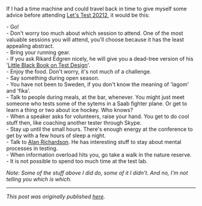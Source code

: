 <!--
.. title: Let's Test 2012 - time travel advice
.. slug: lets-test-2012-time-travel-advice
.. date: 2012-05-18 19:32:08 UTC+02:00
.. tags: context-driven testing, conferences
.. category: conferences
.. link: 
.. description:
.. type: text
-->

If I had a time machine and could travel back in time to give myself some advice before attending [Let's Test 20212](http://lets-test.com/),
it would be this:

\- Go!  
\- Don't worry too much about which session to attend. One of the most valuable sessions you will attend, you'll choose because it has the least appealing abstract.  
\- Bring your running gear.  
\- If you ask Rikard Edgren nicely, he will give you a dead-tree version of his '[Little Black Book on Test Design](http://www.thetesteye.com/papers/TheLittleBlackBookOnTestDesign.pdf)'.  
\- Enjoy the food. Don't worry, it's not much of a challenge.<!-- TEASER_END -->  
\- Say something during open season.  
\- You have not been to Sweden, if you don't know the meaning of 'lagom' and 'fika'.  
\- Talk to people during meals, at the bar, whenever. You might just meet someone who tests some of the sytems in a Saab fighter plane. Or get to learn a thing or two about ice hockey. Who knows?  
\- When a speaker asks for volunteers, raise your hand. You get to do cool stuff then, like coaching another tester through Skype.  
\- Stay up until the small hours. There's enough energy at the conference to get by with a few hours of sleep a night.  
\- Talk to [Alan Richardson](http://www.eviltester.com/). He has interesting stuff to stay about mental processes in testing.  
\- When information overload hits you, go take a walk in the nature reserve.  
\- It is not possible to spend too much time at the test lab.

*Note: Some of the stuff above I did do, some of it I didn't. And no, I'm not telling you which is which.*

---

*This post was originally published [here](https://testingcurve.wordpress.com/2012/05/18/lets-test-2012-time-travel-advice/).*